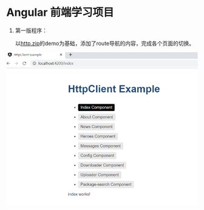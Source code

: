 # Angular 前端学习项目



1. 第一版程序：

   以[http.zip](https://angular.cn/guide/http)的demo为基础，添加了route导航的内容，完成各个页面的切换。

![界面1](./guide/img/界面1.png)
